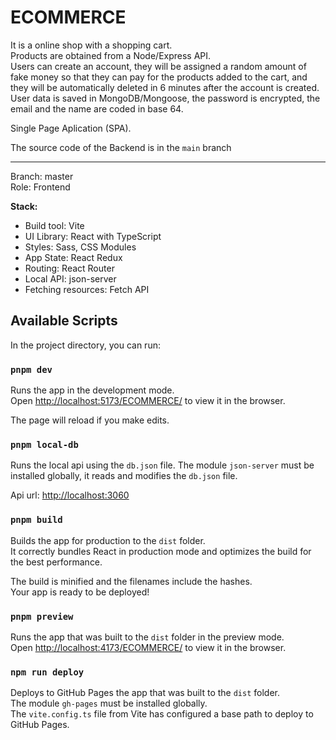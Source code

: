 # ECOMMERCE

It is a online shop with a shopping cart.\
Products are obtained from a Node/Express API.\
Users can create an account, they will be assigned a random amount of fake money so that they can pay for the products added to the cart, and they will be automatically deleted in 6 minutes after the account is created.\
User data is saved in MongoDB/Mongoose, the password is encrypted, the email and the name are coded in base 64.

Single Page Aplication (SPA).

The source code of the Backend is in the `main` branch

---

Branch: master\
Role: Frontend

**Stack:**

- Build tool: Vite
- UI Library: React with TypeScript
- Styles: Sass, CSS Modules
- App State: React Redux
- Routing: React Router
- Local API: json-server
- Fetching resources: Fetch API

## Available Scripts

In the project directory, you can run:

### `pnpm dev`

Runs the app in the development mode.\
Open [http://localhost:5173/ECOMMERCE/](http://localhost:5173/ECOMMERCE/) to view it in the browser.

The page will reload if you make edits.

### `pnpm local-db`

Runs the local api using the `db.json` file.
The module `json-server` must be installed globally, it reads and modifies the `db.json` file.

Api url: [http://localhost:3060](http://localhost:3060)

### `pnpm build`

Builds the app for production to the `dist` folder.\
It correctly bundles React in production mode and optimizes the build for the best performance.

The build is minified and the filenames include the hashes.\
Your app is ready to be deployed!

### `pnpm preview`

Runs the app that was built to the `dist` folder in the preview mode.\
Open [http://localhost:4173/ECOMMERCE/](http://localhost:4173/ECOMMERCE/) to view it in the browser.

### `npm run deploy`

Deploys to GitHub Pages the app that was built to the `dist` folder.\
The module `gh-pages` must be installed globally.\
The `vite.config.ts` file from Vite has configured a base path to deploy to GitHub Pages.
